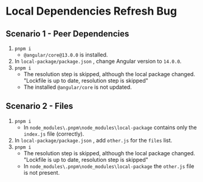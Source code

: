 # Local Dependencies Refresh Bug



## Scenario 1 - Peer Dependencies

1. `pnpm i` 
   - `@angular/core@13.0.0` is installed.
2. In `local-package/package.json` , change Angular version to `14.0.0`.
3. `pnpm i`
   - The resolution step is skipped, although the local package changed.
     "Lockfile is up to date, resolution step is skipped"
   - The installed `@angular/core` is not updated.



## Scenario 2 - Files

1. `pnpm i` 
   - In `node_modules\.pnpm\node_modules\local-package` contains only the `index.js` file (correctly).
2. In `local-package/package.json` , add `other.js` for the `files` list.
3. `pnpm i`
   - The resolution step is skipped, although the local package changed.
     "Lockfile is up to date, resolution step is skipped"
   - In `node_modules\.pnpm\node_modules\local-package` the `other.js` file is not present.